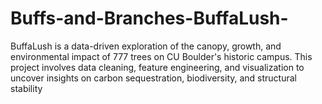 # Buffs-and-Branches-BuffaLush-
BuffaLush is a data-driven exploration of the canopy, growth, and environmental impact of 777 trees on CU Boulder's historic campus. This project involves data cleaning, feature engineering, and visualization to uncover insights on carbon sequestration, biodiversity, and structural stability
